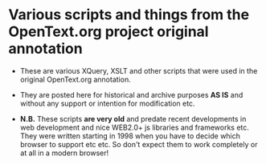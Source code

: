 # Various scripts and things from the OpenText.org project original annotation

* These are various XQuery, XSLT and other scripts that were used in the original OpenText.org annotation.

* They are posted here for historical and archive purposes **AS IS** and without any support or intention for modification etc.

* **N.B.** These scripts **are very old** and predate recent developments in web development and nice WEB2.0+ js libraries and frameworks etc. They were written starting in 1998 when you have to decide which browser to support etc etc. So don't expect them to work completely or at all in a modern browser!

